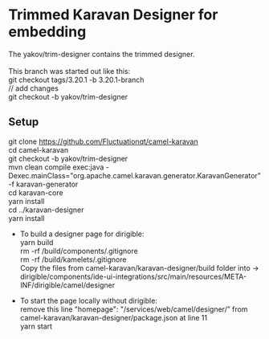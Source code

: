 # Trimmed Karavan Designer for embedding 
The yakov/trim-designer contains the trimmed designer. </br>
</br>
This branch was started out like this: </br>
git checkout tags/3.20.1 -b 3.20.1-branch </br>
// add changes </br>
git checkout -b yakov/trim-designer </br>

## Setup
git clone https://github.com/Fluctuationqt/camel-karavan </br>
cd camel-karavan </br>
git checkout -b yakov/trim-designer </br>
mvn clean compile exec:java -Dexec.mainClass="org.apache.camel.karavan.generator.KaravanGenerator" -f karavan-generator </br>
cd karavan-core </br>
yarn install </br>
cd ../karavan-designer </br>
yarn install </br>

- To build a designer page for dirigible: </br>
yarn build </br>
rm -rf /build/components/.gitignore </br>
rm -rf /build/kamelets/.gitignore </br>
Copy the files from camel-karavan/karavan-designer/build folder into → </br>
dirigible/components/ide-ui-integrations/src/main/resources/META-INF/dirigible/camel/designer </br>

- To start the page locally without dirigible: </br>
remove this line  "homepage": "/services/web/camel/designer/” from  camel-karavan/karavan-designer/package.json at line 11 </br>
yarn start </br>

